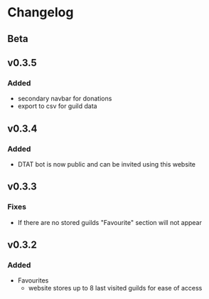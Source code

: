 # Changelog

## Beta

## v0.3.5
### Added
 - secondary navbar for donations
 - export to csv for guild data

## v0.3.4
### Added
 - DTAT bot is now public and can be invited using this website

## v0.3.3
### Fixes
 - If there are no stored guilds "Favourite" section will not appear

## v0.3.2
### Added
 - Favourites
    - website stores up to 8 last visited guilds for ease of access